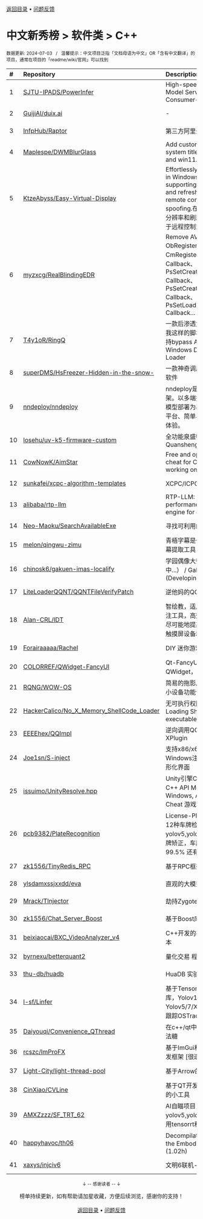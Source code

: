 <a href="https://github.com/GrowingGit/GitHub-Chinese-Top-Charts#github中文排行榜">返回目录</a> • <a href="/content/docs/feedback.md">问题反馈</a>

# 中文新秀榜 > 软件类 > C++
<sub>数据更新: 2024-07-03&nbsp;&nbsp;&nbsp;/&nbsp;&nbsp;&nbsp;温馨提示：中文项目泛指「文档母语为中文」OR「含有中文翻译」的项目，通常在项目的「readme/wiki/官网」可以找到</sub>

|#|Repository|Description|Stars|Updated|Created|
|:-|:-|:-|:-|:-|:-|
|1|[SJTU-IPADS/PowerInfer](https://github.com/SJTU-IPADS/PowerInfer)|High-speed Large Language Model Serving on PCs with Consumer-grade GPUs|7597|2024-07-01|2023-12-15|
|2|[GuijiAI/duix.ai](https://github.com/GuijiAI/duix.ai)|-|2448|2024-07-01|2024-05-16|
|3|[InfpHub/Raptor](https://github.com/InfpHub/Raptor)|第三方阿里云盘桌面应用客户端|1484|2024-04-12|2024-02-12|
|4|[Maplespe/DWMBlurGlass](https://github.com/Maplespe/DWMBlurGlass)|Add custom effect to global system title bar, support win10 and win11.|1452|2024-06-28|2024-01-14|
|5|[KtzeAbyss/Easy-Virtual-Display](https://github.com/KtzeAbyss/Easy-Virtual-Display)|Effortlessly create virtual displays in Windows, capable of supporting various resolutions and refresh rates, suitable for remote control or graphics card spoofing.在win中轻松创建支持多种分辨率和刷新率的虚拟显示器，可用于远程控制或显 ...|1103|2024-03-15|2023-09-17|
|6|[myzxcg/RealBlindingEDR](https://github.com/myzxcg/RealBlindingEDR)|Remove AV/EDR Kernel ObRegisterCallbacks、CmRegisterCallback、MiniFilter Callback、PsSetCreateProcessNotifyRoutine Callback、PsSetCreateThreadNotifyRoutine Callback、PsSetLoadImageNotifyRoutine Callback...|730|2024-06-21|2023-10-28|
|7|[T4y1oR/RingQ](https://github.com/T4y1oR/RingQ)|一款后渗透免杀工具，助力每一位像我这样的脚本小子快速实现免杀，支持bypass AV/EDR 360 火绒 Windows Defender Shellcode Loader|692|2024-07-01|2024-05-11|
|8|[superDMS/HsFreezer-Hidden-in-the-snow-](https://github.com/superDMS/HsFreezer-Hidden-in-the-snow-)|一款神奇调度计算机资源的进程管理软件|660|2024-07-01|2024-04-16|
|9|[nndeploy/nndeploy](https://github.com/nndeploy/nndeploy)|nndeploy是一款模型端到端部署框架。以多端推理以及基于有向无环图模型部署为基础，致力为用户提供跨平台、简单易用、高性能的模型部署体验。|530|2024-07-01|2023-08-08|
|10|[losehu/uv-k5-firmware-custom](https://github.com/losehu/uv-k5-firmware-custom)|全功能泉盛UV-K5/K6固件 Quansheng UV-K5/K6 Firmware|520|2024-06-28|2023-11-30|
|11|[CowNowK/AimStar](https://github.com/CowNowK/AimStar)|Free and open-source external cheat for CS2, written in C++, working on Windows|442|2024-06-23|2023-11-28|
|12|[sunkafei/xcpc-algorithm-templates](https://github.com/sunkafei/xcpc-algorithm-templates)|XCPC/ICPC/CCPC 算法模板|437|2024-06-07|2023-07-12|
|13|[alibaba/rtp-llm](https://github.com/alibaba/rtp-llm)|RTP-LLM: Alibaba's high-performance LLM inference engine for diverse applications.|432|2024-07-02|2023-12-27|
|14|[Neo-Maoku/SearchAvailableExe](https://github.com/Neo-Maoku/SearchAvailableExe)|寻找可利用的白文件|392|2024-05-14|2024-03-05|
|15|[melon/qingwu-zimu](https://github.com/melon/qingwu-zimu)|青梧字幕是一款基于whisper的AI字幕提取工具|389|2024-03-14|2024-02-27|
|16|[chinosk6/gakuen-imas-localify](https://github.com/chinosk6/gakuen-imas-localify)|学园偶像大师 本地化插件（开发中...） / Gakumas localify plugin (Developing...)|349|2024-07-02|2024-05-17|
|17|[LiteLoaderQQNT/QQNTFileVerifyPatch](https://github.com/LiteLoaderQQNT/QQNTFileVerifyPatch)|逆他妈的QQNT Patch文件检测|331|2024-06-28|2023-12-12|
|18|[Alan-CRL/IDT](https://github.com/Alan-CRL/IDT)|智绘教，适用于 Windows 的屏幕批注工具，高效批注和丰富功能，只为尽可能地提高课堂教学效率，适用于触摸屏设备和PC端。|266|2024-07-02|2023-09-20|
|19|[Forairaaaaa/Rachel](https://github.com/Forairaaaaa/Rachel)|DIY 迷你游戏机 (｡・`ω´･)|253|2024-03-07|2023-11-07|
|20|[COLORREF/QWidget-FancyUI](https://github.com/COLORREF/QWidget-FancyUI)|Qt-FancyUI，使用C++语言，基于QWidget，仅支持Qt6版本。|221|2024-06-29|2023-08-30|
|21|[RQNG/WOW-OS](https://github.com/RQNG/WOW-OS)|简易的拖影风格多级菜单系统，满足小设备功能设置和展示的基本需求|209|2024-03-07|2023-08-27|
|22|[HackerCalico/No_X_Memory_ShellCode_Loader](https://github.com/HackerCalico/No_X_Memory_ShellCode_Loader)|无可执行权限加载 ShellCode。Loading ShellCode without executable permission.|204|2024-06-29|2024-02-06|
|23|[EEEEhex/QQImpl](https://github.com/EEEEhex/QQImpl)|逆向调用QQ Mojo IPC与WeChat XPlugin|193|2024-01-19|2023-09-08|
|24|[Joe1sn/S-inject](https://github.com/Joe1sn/S-inject)|支持x86/x64的DLL和Shellcode 的Windows注入的免杀工具，支持图形化界面|183|2024-06-18|2024-02-05|
|25|[issuimo/UnityResolve.hpp](https://github.com/issuimo/UnityResolve.hpp)|Unity引擎C++接口   Unity Engine C++ API   Mono/il2cpp   支持 Windows, Android, Linux   Game Cheat   游戏作弊|180|2024-06-24|2023-11-18|
|26|[pcb9382/PlateRecognition](https://github.com/pcb9382/PlateRecognition)|License-Plate-Recognition 支持12种车牌检测识别，包含yolov5,yolov7,yolov8车牌检测，车牌矫正，车牌识别等，准确率高达99.5% 还有车牌数据集提供下载|180|2024-03-04|2023-09-06|
|27|[zk1556/TinyRedis_RPC](https://github.com/zk1556/TinyRedis_RPC)|基于RPC框架的轻量级Redis|165|2024-04-10|2024-03-23|
|28|[ylsdamxssjxxdd/eva](https://github.com/ylsdamxssjxxdd/eva)|直观的大模型应用软件: 机体|124|2024-07-02|2024-02-25|
|29|[Mrack/TInjector](https://github.com/Mrack/TInjector)|劫持Zygote在App启动前注入so|121|2024-06-12|2024-05-14|
|30|[zk1556/Chat_Server_Boost](https://github.com/zk1556/Chat_Server_Boost)|基于Boost库的聊天服务器|119|2024-03-25|2024-03-24|
|31|[beixiaocai/BXC_VideoAnalyzer_v4](https://github.com/beixiaocai/BXC_VideoAnalyzer_v4)|C++开发的视频行为分析系统v4版本|115|2024-07-01|2023-12-28|
|32|[byrnexu/betterquant2](https://github.com/byrnexu/betterquant2)|量化交易 程序化交易 QUANT|112|2024-06-06|2023-09-11|
|33|[thu-db/huadb](https://github.com/thu-db/huadb)|HuaDB 实验框架|110|2024-06-17|2023-08-06|
|34|[l-sf/Linfer](https://github.com/l-sf/Linfer)|基于TensorRT的C++高性能推理库，Yolov10, YoloPv2，Yolov5/7/X/8，RT-DETR，单目标跟踪OSTrack、LightTrack。|110|2024-06-12|2023-07-14|
|35|[Daiyouqi/Convenience_QThread](https://github.com/Daiyouqi/Convenience_QThread)|在c++/qt中使用c#的async/await语法糖|85|2024-03-19|2024-01-21|
|36|[rcszc/ImProFX](https://github.com/rcszc/ImProFX)|基于ImGui和OpenGL的桌面GUI开发框架 [很遗憾项目已荒废]|77|2024-03-22|2023-11-02|
|37|[Light-City/light-thread-pool](https://github.com/Light-City/light-thread-pool)|基于Arrow的轻量线程池|74|2024-04-03|2023-07-14|
|38|[CinXiao/CVLine](https://github.com/CinXiao/CVLine)|基于QT开发的数据计算和图像处理的小工具|57|2024-01-19|2023-10-28|
|39|[AMXZzzz/SF_TRT_62](https://github.com/AMXZzzz/SF_TRT_62)|AI自瞄项目，支持yolov5,yolov7,yolov8,yolox ，使用tensorrt和DML|55|2024-01-10|2023-08-03|
|40|[happyhavoc/th06](https://github.com/happyhavoc/th06)|Decompilation of 東方紅魔郷　～ the Embodiment of Scarlet Devil (1.02h)|36|2024-01-22|2023-08-20|
|41|[xaxys/injciv6](https://github.com/xaxys/injciv6)|文明6联机-基于IP的游戏发现|35|2024-01-24|2024-01-14|

<div align="center">
    <p><sub>↓ -- 感谢读者 -- ↓</sub></p>
    榜单持续更新，如有帮助请加星收藏，方便后续浏览，感谢你的支持！
</div>

<br/>

<div align="center"><a href="https://github.com/GrowingGit/GitHub-Chinese-Top-Charts#github中文排行榜">返回目录</a> • <a href="/content/docs/feedback.md">问题反馈</a></div>
